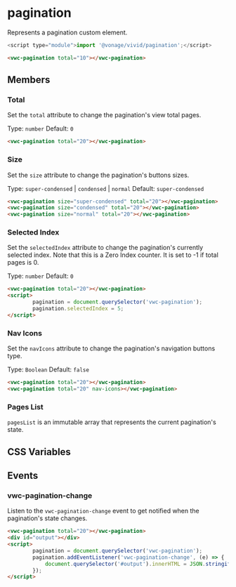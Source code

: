 # pagination

Represents a pagination custom element.

```js
<script type="module">import '@vonage/vivid/pagination';</script>
```

```html preview
<vwc-pagination total="10"></vwc-pagination>
```

## Members

### Total

Set the `total` attribute to change the pagination's view total pages.

Type: `number`
Default: `0`

```html preview
<vwc-pagination total="20"></vwc-pagination>
```

### Size

Set the `size` attribute to change the pagination's buttons sizes.

Type: `super-condensed` | `condensed` | `normal`
Default: `super-condensed`

```html preview
<vwc-pagination size="super-condensed" total="20"></vwc-pagination>
<vwc-pagination size="condensed" total="20"></vwc-pagination>
<vwc-pagination size="normal" total="20"></vwc-pagination>
```

### Selected Index
Set the `selectedIndex` attribute to change the pagination's currently selected index. Note that this is a Zero Index counter. It is set to -1 if total pages is 0.

Type: `number`
Default: `0`

```html preview
<vwc-pagination total="20"></vwc-pagination>
<script>
		pagination = document.querySelector('vwc-pagination');
		pagination.selectedIndex = 5;
</script>
```

### Nav Icons

Set the `navIcons` attribute to change the pagination's navigation buttons type.

Type: `Boolean`
Default: `false`

```html preview
<vwc-pagination total="20"></vwc-pagination>
<vwc-pagination total="20" nav-icons></vwc-pagination>
```

### Pages List
`pagesList` is an immutable array that represents the current pagination's state.

## CSS Variables

## Events

### vwc-pagination-change
Listen to the `vwc-pagination-change` event to get notified when the pagination's state changes.

```html preview
<vwc-pagination total="20"></vwc-pagination>
<div id="output"></div>
<script>
		pagination = document.querySelector('vwc-pagination');
		pagination.addEventListener('vwc-pagination-change', (e) => {
			document.querySelector('#output').innerHTML = JSON.stringify(e.detail);
		});
</script>
```
